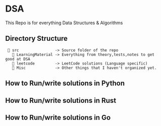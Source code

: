 # DSA

This Repo is for everything Data Structures & Algorithms

## Directory Structure
```
  src                -> Source folder of the repo  
    LearningMaterial -> Everything from theory,tests,notes to get good at DSA  
    leetcode         -> LeetCode solutions (Language specific)  
    Misc             -> Other things that I haven't organized yet.  
```

## How to Run/write solutions in Python

## How to Run/write solutions in Rust

## How to Run/write solutions in Go


